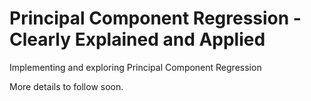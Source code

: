 # Principal Component Regression - Clearly Explained and Applied
Implementing and exploring Principal Component Regression

More details to follow soon.
